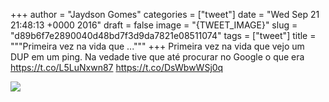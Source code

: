 
+++
author = "Jaydson Gomes"
categories = ["tweet"]
date = "Wed Sep 21 21:48:13 +0000 2016"
draft = false
image = "{TWEET_IMAGE}"
slug = "d89b6f7e2890040d48bd7f3d9da7821e08511074"
tags = ["tweet"]
title = """Primeira vez na vida que ..."""
+++
Primeira vez na vida que vejo um DUP em um ping. Na vedade tive que até procurar no Google o que era https://t.co/L5LuNxwn87 https://t.co/DsWbwWSj0q

![](/images/tweet-media/778712461968969728-Cs6Kw_bUsAMMhaM.jpg)